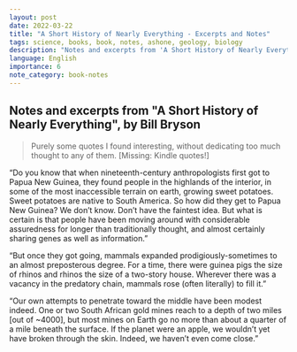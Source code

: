 ```yaml
---
layout: post
date: 2022-03-22
title: "A Short History of Nearly Everything - Excerpts and Notes"
tags: science, books, book, notes, ashone, geology, biology
description: "Notes and excerpts from 'A Short History of Nearly Everything', by Bill Bryson."
language: English
importance: 6
note_category: book-notes
---
```


## Notes and excerpts from "A Short History of Nearly Everything", by Bill Bryson

> Purely some quotes I found interesting, without dedicating too much thought to any of them. [Missing: Kindle quotes!]

“Do you know that when nineteenth-century anthropologists first got to Papua New Guinea, they found people in the highlands of the interior, in some of the most inaccessible terrain on earth, growing sweet potatoes. Sweet potatoes are native to South America. So how did they get to Papua New Guinea? We don’t know. Don’t have the faintest idea. But what is certain is that people have been moving around with considerable assuredness for longer than traditionally thought, and almost certainly sharing genes as well as information.”

“But once they got going, mammals expanded prodigiously-sometimes to an almost preposterous degree. For a time, there were guinea pigs the size of rhinos and rhinos the size of a two-story house. Wherever there was a vacancy in the predatory chain, mammals rose (often literally) to fill it.”

“Our own attempts to penetrate toward the middle have been modest indeed. One or two South African gold mines reach to a depth of two miles [out of ~4000], but most mines on Earth go no more than about a quarter of a mile beneath the surface. If the planet were an apple, we wouldn’t yet have broken through the skin. Indeed, we haven’t even come close.”


